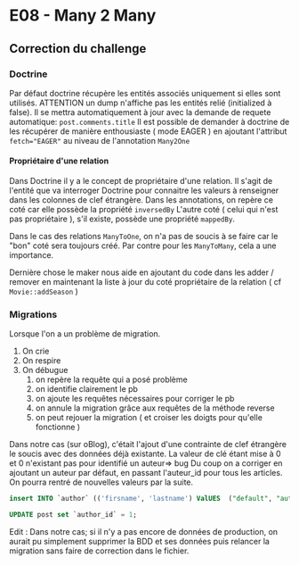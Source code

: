 # E08 - Many 2 Many

## Correction du challenge

### Doctrine

Par défaut doctrine récupère les entités associés uniquement si elles sont utilisés.
ATTENTION un dump n'affiche pas les entités relié (initialized à false). Il se mettra automatiquement à jour avec la demande de requete automatique: `post.comments.title`
Il est possible de demander à doctrine de les récupérer de manière enthousiaste ( mode EAGER ) en ajoutant l'attribut `fetch="EAGER"` au niveau de l'annotation `Many2One`

#### Propriétaire d'une relation

Dans Doctrine il y a le concept de propriétaire d'une relation. Il s'agit de l'entité que va interroger Doctrine pour connaitre les valeurs à renseigner dans les colonnes de clef étrangère.
Dans les annotations, on repère ce coté car elle possède la propriété `inversedBy`
L'autre coté ( celui qui n'est pas propriétaire ), s'il existe, possède une propriété `mappedBy`.

Dans le cas des relations `ManyToOne`, on n'a pas de soucis à se faire car le "bon" coté sera toujours créé.
Par contre pour les `ManyToMany`, cela a une importance.

Dernière chose le maker nous aide en ajoutant du code dans les adder / remover en maintenant la liste à jour du coté propriétaire de la relation ( cf `Movie::addSeason` )

### Migrations

Lorsque l'on a un problème de migration.

1. On crie
2. On respire
3. On débugue
   1. on repère la requête qui a posé problème
   2. on identifie clairement le pb
   3. on ajoute les requêtes nécessaires pour corriger le pb
   4. on annule la migration grâce aux requêtes de la méthode reverse
   5. on peut rejouer la migration ( et croiser les doigts pour qu'elle fonctionne )
   
Dans notre cas (sur oBlog), c'était l'ajout d'une contrainte de clef étrangère le soucis avec des données déjà existante. La valeur de clé étant mise à 0 et 0 n'existant pas pour identifié un auteur=> bug
Du coup on a corriger en ajoutant un auteur par défaut, en passant l'auteur_id pour tous les articles. On pourra rentré de nouvelles valeurs par la suite.

```sql
insert INTO `author` (('firsname', 'lastname') ValUES  ("default", "auteur"));

UPDATE post set `author_id` = 1;
```

Edit : Dans notre cas; si il n'y a pas encore de données de production, on aurait pu simplement supprimer la BDD et ses données puis relancer la migration sans faire de correction dans le fichier.

